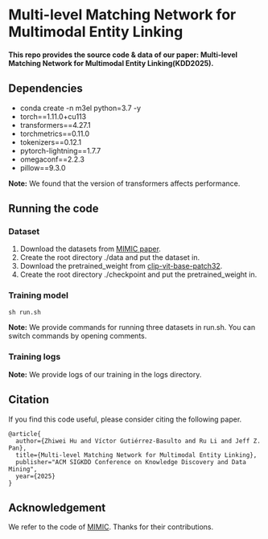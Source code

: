# Multi-level Matching Network for Multimodal Entity Linking
#### This repo provides the source code & data of our paper: Multi-level Matching Network for Multimodal Entity Linking(KDD2025).

## Dependencies
* conda create -n m3el python=3.7 -y
* torch==1.11.0+cu113
* transformers==4.27.1
* torchmetrics==0.11.0
* tokenizers==0.12.1
* pytorch-lightning==1.7.7
* omegaconf==2.2.3
* pillow==9.3.0

**Note:** We found that the version of transformers affects performance.

## Running the code
### Dataset
1. Download the datasets from [MIMIC paper](https://github.com/pengfei-luo/MIMIC).
2. Create the root directory ./data and put the dataset in.
3. Download the pretrained_weight from [clip-vit-base-patch32](https://huggingface.co/openai/clip-vit-base-patch32).
4. Create the root directory ./checkpoint and put the pretrained_weight in.

### Training model
```python
sh run.sh
```
**Note:** We provide commands for running three datasets in run.sh. You can switch commands by opening comments. 

### Training logs
**Note:** We provide logs of our training in the logs directory.

## Citation
If you find this code useful, please consider citing the following paper.
```
@article{
  author={Zhiwei Hu and Víctor Gutiérrez-Basulto and Ru Li and Jeff Z. Pan},
  title={Multi-level Matching Network for Multimodal Entity Linking},
  publisher="ACM SIGKDD Conference on Knowledge Discovery and Data Mining",
  year={2025}
}
```
## Acknowledgement
We refer to the code of [MIMIC](https://github.com/pengfei-luo/MIMIC). Thanks for their contributions.
